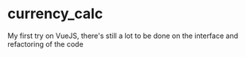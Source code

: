 # currency_calc

My first try on VueJS, there's still a lot to be done on the interface and refactoring of the code
